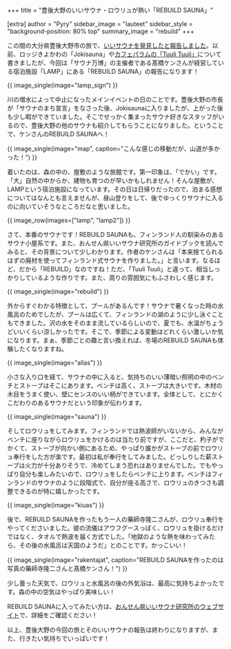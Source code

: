 +++
title = "豊後大野のいいサウナ・ロウリュが熱い「REBUILD SAUNA」"

[extra]
author = "Pyry"
sidebar_image = "lauteet"
sidebar_style = "background-position: 80% top"
 summary_image = "rebuild"
+++

この間の大分県豊後大野市の旅で、[いいサウナを発見したと報告しました](@/2021-07-30-bungo-oono/index.md)。以前、ロッジきよかわの「Jokisauna」や[カフェパラムの「Tuuli Tuuli」](@/2021-08-06-tuulituuli/index.md)について書きましたが、今回は「サウナ万博」の主催者である髙橋ケンさんが経営している宿泊施設「LAMP」にある「REBUILD SAUNA」の報告になります！

<!-- more -->

{{ image_single(image="lamp_sign") }}

川の増水によって中止になったメインイベントの日のことです。豊後大野の市長が「サウナのまち宣言」をなさった後、Jokisaunaに入りましたが、上がった後も少し暇ができていました。そこでせっかく集まったサウナ好きなスタッフがいるので、豊後大野の他のサウナも紹介してもらうことになりました。ということで、ケンさんのREBUILD SAUNAへ！

{{ image_single(image="map", caption="こんな感じの移動だが、山道が多かった！") }}

着いたのは、森の中の、屋敷のような旅館です。第一印象は、「でかい」です。「大」自然の中からか、建物も育つのが早いかもしれません！そんな屋敷が、LAMPという宿泊施設になっています。その日は日帰りだったので、泊まる感想についてはなんとも言えませんが、昼山登りをして、後でゆっくりサウナに入るのに向いていそうなところだなと思いました。

{{ image_row(images=["lamp", "lamp2"]) }}

さて、本番のサウナです！REBUILD SAUNAも、フィンランド人の馴染みのあるサウナ小屋系です。また、おんせん県いいサウナ研究所のガイドブックを読んでみると、その背景について少しわかります。作者のケンさんは「本来捨てられるはずの廃材を使ってフィンランド式サウナを作りました。」と言います。なるほど、だから「REBUILD」なのですね！ただ、「Tuuli Tuuli」と違って、相当しっかりしているような作りです。また、周りの雰囲気にもふさわしく感じます。

{{ image_single(image="rebuild") }}

外からすぐわかる特徴として、プールがあるんです！サウナで暑くなった時の水風呂のためでしたが、プールは広くて、フィンランドの湖のように少し泳ぐこともできました。沢の水をそのまま流しているらしいので、夏でも、水温がちょうどいいくらい涼しかったです。そこで、季節による変動はどれくらい激しいか気になります。まぁ、季節ごとの趣と言い換えれば、冬場のREBUILD SAUNAも体験したくなりますね。

{{ image_single(image="allas") }}

小さな入り口を経て、サウナの中に入ると、気持ちのいい薄暗い照明の中のベンチとストーブはそこにあります。ベンチは高く、ストーブは大きいです。木材の木目をうまく使い、壁にセンスのいい柄ができています。全体として、とにかくこだわりのあるサウナだという印象が伝わります。

{{ image_single(image="sauna") }}

そしてロウリュをしてみます。フィンランドでは熱波師がいないから、みんながベンチに座りながらロウリュをかけるのは当たり前ですが、ここだと、杓子がでかくて、ストーブが向かい側にあるため、やっぱり誰かがストーブの前でロウリュ奉行をした方が楽です。最初は私が奉行をしてみました。どっしりした薪ストーブは火力が十分ありそうで、冷めてしまう恐れはありませんでした。でもやっぱり自分も楽しみたいので、ロウリュをしたらベンチに上ります。ベンチはフィンランドのサウナのように段階式で、自分が座る高さで、ロウリュのきつさも調整できるのが特に嬉しかったです。

{{ image_single(image="kiuas") }}

後で、REBUILD SAUNAを作ったもう一人の藥師寺隆二さんが、ロウリュ奉行をやってくださいました。彼の流儀はアウフグースっぽく、ロウリュを掛けるだけではなく、タオルで熱波を届く方式でした。「地獄のような熱を味わってみたら、その後の水風呂は天国のようだ」とのことです。かっこいい！

{{ image_single(image="rakentajat", caption="REBUILD SAUNAを作ったのは写真の藥師寺隆二さんと髙橋ケンさん！") }}

少し曇った天気で、ロウリュと水風呂の後の外気浴は、最高に気持ちよかったです。森の中の空気はやっぱり美味しい！

REBUILD SAUNAに入ってみたい方は、[おんせん県いいサウナ研究所のウェブサイト](https://iisaunalab.com/rebuildsauna)で、詳細をご確認ください！

以上、豊後大野の今回の旅とそのいいサウナの報告は終わりになりますが、また、行きたい気持ちでいっぱいです！
